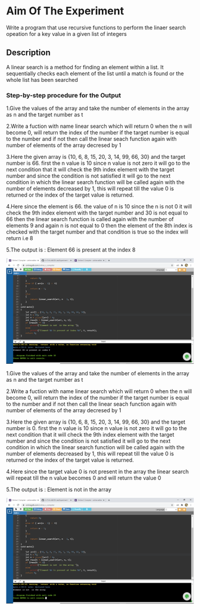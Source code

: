 # Aim Of The Experiment
Write a program that use recursive functions to perform the linaer search opeation for a key value in a given list of integers
## Description
A linear search is a method for finding an element within a list. It sequentially checks each element of the list until a match is found or the whole list has been searched
### Step-by-step procedure for the Output
1.Give the values of the array and take the number of elements in the array as n and the target number as t

2.Write a fuction with name linear search which will return 0 when the n will become 0, will return the index of the number if the target number is equal to the number and if not then call the linear seach function again with number of elements of the array decresed by 1

3.Here the given array is {10, 6, 8, 15, 20, 3, 14, 99, 66, 30} and the target number is 66. first the n value is 10 since n value is not zero it will go to the next condition that it will check the 9th index element with the target number and since the condition is not satisfied it will go to the next condition in which the linear search function will be called again with the number of elements decreased by 1, this will repeat till the value 0 is returned or the index of the target value is returned.

4.Here since the element is 66. the value of n is 10 since the n is not 0 it will check the 9th index element with the target number and 30 is not equal to 66 then the linear search function is called again with the number of elements 9 and again n is not equal to 0 then the element of the 8th index is checked with the target number and that condition is true so the index will return i.e 8

5.The output is : Element 66 is present at the index 8

![Outout](out66.png)

1.Give the values of the array and take the number of elements in the array as n and the target number as t

2.Write a fuction with name linear search which will return 0 when the n will become 0, will return the index of the number if the target number is equal to the number and if not then call the linear seach function again with number of elements of the array decresed by 1

3.Here the given array is {10, 6, 8, 15, 20, 3, 14, 99, 66, 30} and the target number is 0. first the n value is 10 since n value is not zero it will go to the next condition that it will check the 9th index element with the target number and since the condition is not satisfied it will go to the next condition in which the linear search function will be called again with the number of elements decreased by 1, this will repeat till the value 0 is returned or the index of the target value is returned.

4.Here since the target value 0 is not present in the array the linear search will repeat till the n value becomes 0 and will return the value 0

5.The output is : Element is not in the array

![Output](out0.png)

